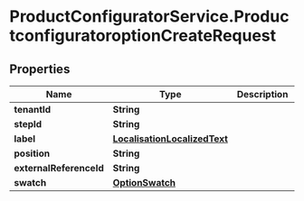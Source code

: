 # ProductConfiguratorService.ProductconfiguratoroptionCreateRequest

## Properties

Name | Type | Description | Notes
------------ | ------------- | ------------- | -------------
**tenantId** | **String** |  | [optional] 
**stepId** | **String** |  | [optional] 
**label** | [**LocalisationLocalizedText**](LocalisationLocalizedText.md) |  | [optional] 
**position** | **String** |  | [optional] 
**externalReferenceId** | **String** |  | [optional] 
**swatch** | [**OptionSwatch**](OptionSwatch.md) |  | [optional] 


